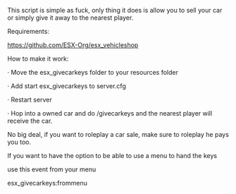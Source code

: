 This script is simple as fuck, only thing it does is allow you to sell your car or simply give it away to the nearest player.

Requirements:

https://github.com/ESX-Org/esx_vehicleshop

How to make it work:

· Move the esx_givecarkeys folder to your resources folder

· Add start esx_givecarkeys to server.cfg

· Restart server

· Hop into a owned car and do /givecarkeys and the nearest player will receive the car.

No big deal, if you want to roleplay a car sale, make sure to roleplay he pays you too.


If you want to have the option to be able to use a menu to hand the keys

use this event from your menu

esx_givecarkeys:frommenu
